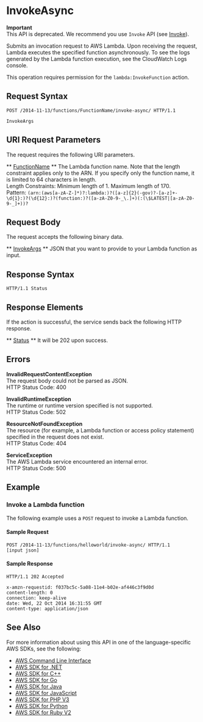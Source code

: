 # InvokeAsync<a name="API_InvokeAsync"></a>

**Important**  
This API is deprecated\. We recommend you use `Invoke` API \(see [Invoke](API_Invoke.md)\)\.

Submits an invocation request to AWS Lambda\. Upon receiving the request, Lambda executes the specified function asynchronously\. To see the logs generated by the Lambda function execution, see the CloudWatch Logs console\.

This operation requires permission for the `lambda:InvokeFunction` action\.

## Request Syntax<a name="API_InvokeAsync_RequestSyntax"></a>

```
POST /2014-11-13/functions/FunctionName/invoke-async/ HTTP/1.1

InvokeArgs
```

## URI Request Parameters<a name="API_InvokeAsync_RequestParameters"></a>

The request requires the following URI parameters\.

 ** [FunctionName](#API_InvokeAsync_RequestSyntax) **   <a name="SSS-InvokeAsync-request-FunctionName"></a>
The Lambda function name\. Note that the length constraint applies only to the ARN\. If you specify only the function name, it is limited to 64 characters in length\.  
Length Constraints: Minimum length of 1\. Maximum length of 170\.  
Pattern: `(arn:(aws[a-zA-Z-]*)?:lambda:)?([a-z]{2}(-gov)?-[a-z]+-\d{1}:)?(\d{12}:)?(function:)?([a-zA-Z0-9-_\.]+)(:(\$LATEST|[a-zA-Z0-9-_]+))?` 

## Request Body<a name="API_InvokeAsync_RequestBody"></a>

The request accepts the following binary data\.

 ** [InvokeArgs](#API_InvokeAsync_RequestSyntax) **   <a name="SSS-InvokeAsync-request-InvokeArgs"></a>
JSON that you want to provide to your Lambda function as input\.

## Response Syntax<a name="API_InvokeAsync_ResponseSyntax"></a>

```
HTTP/1.1 Status
```

## Response Elements<a name="API_InvokeAsync_ResponseElements"></a>

If the action is successful, the service sends back the following HTTP response\.

 ** [Status](#API_InvokeAsync_ResponseSyntax) **   <a name="SSS-InvokeAsync-response-Status"></a>
It will be 202 upon success\.

## Errors<a name="API_InvokeAsync_Errors"></a>

 **InvalidRequestContentException**   
The request body could not be parsed as JSON\.  
HTTP Status Code: 400

 **InvalidRuntimeException**   
The runtime or runtime version specified is not supported\.  
HTTP Status Code: 502

 **ResourceNotFoundException**   
The resource \(for example, a Lambda function or access policy statement\) specified in the request does not exist\.  
HTTP Status Code: 404

 **ServiceException**   
The AWS Lambda service encountered an internal error\.  
HTTP Status Code: 500

## Example<a name="API_InvokeAsync_Examples"></a>

### Invoke a Lambda function<a name="API_InvokeAsync_Example_1"></a>

The following example uses a `POST` request to invoke a Lambda function\. 

#### Sample Request<a name="API_InvokeAsync_Example_1_Request"></a>

```
POST /2014-11-13/functions/helloworld/invoke-async/ HTTP/1.1
[input json]
```

#### Sample Response<a name="API_InvokeAsync_Example_1_Response"></a>

```
HTTP/1.1 202 Accepted
          
x-amzn-requestid: f037bc5c-5a08-11e4-b02e-af446c3f9d0d
content-length: 0
connection: keep-alive
date: Wed, 22 Oct 2014 16:31:55 GMT
content-type: application/json
```

## See Also<a name="API_InvokeAsync_SeeAlso"></a>

For more information about using this API in one of the language\-specific AWS SDKs, see the following:
+  [AWS Command Line Interface](https://docs.aws.amazon.com/goto/aws-cli/lambda-2015-03-31/InvokeAsync) 
+  [AWS SDK for \.NET](https://docs.aws.amazon.com/goto/DotNetSDKV3/lambda-2015-03-31/InvokeAsync) 
+  [AWS SDK for C\+\+](https://docs.aws.amazon.com/goto/SdkForCpp/lambda-2015-03-31/InvokeAsync) 
+  [AWS SDK for Go](https://docs.aws.amazon.com/goto/SdkForGoV1/lambda-2015-03-31/InvokeAsync) 
+  [AWS SDK for Java](https://docs.aws.amazon.com/goto/SdkForJava/lambda-2015-03-31/InvokeAsync) 
+  [AWS SDK for JavaScript](https://docs.aws.amazon.com/goto/AWSJavaScriptSDK/lambda-2015-03-31/InvokeAsync) 
+  [AWS SDK for PHP V3](https://docs.aws.amazon.com/goto/SdkForPHPV3/lambda-2015-03-31/InvokeAsync) 
+  [AWS SDK for Python](https://docs.aws.amazon.com/goto/boto3/lambda-2015-03-31/InvokeAsync) 
+  [AWS SDK for Ruby V2](https://docs.aws.amazon.com/goto/SdkForRubyV2/lambda-2015-03-31/InvokeAsync) 